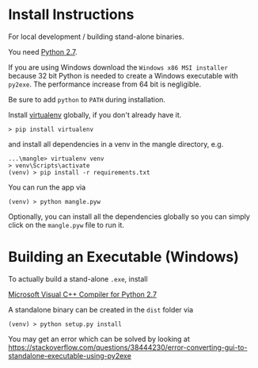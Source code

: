 # Install Instructions

For local development / building stand-alone binaries.

You need [Python 2.7](https://www.python.org/downloads/release/python-2718/).

If you are using Windows download the 
`Windows x86 MSI installer`
because 32 bit Python is needed to create 
a Windows executable with `py2exe`. 
The performance increase from 64 bit is negligible.

Be sure to add `python` to `PATH` during installation.

Install [virtualenv](https://virtualenv.pypa.io/en/stable/) 
globally, if you don't already have it.

```
> pip install virtualenv
```

and install all dependencies in a venv in the mangle directory, e.g.

```
...\mangle> virtualenv venv
> venv\Scripts\activate
(venv) > pip install -r requirements.txt
```

You can run the app via

```
(venv) > python mangle.pyw
```

Optionally, you can install all the dependencies globally
so you can simply click on the `mangle.pyw` file to run it.

# Building an Executable (Windows)

To actually build a stand-alone `.exe`, install
 
[Microsoft Visual C++ Compiler for Python 2.7](https://www.microsoft.com/en-us/download/details.aspx?id=44266)

A standalone binary can be created in the `dist` folder via

```
(venv) > python setup.py install
```

You may get an error which can be solved by looking at
https://stackoverflow.com/questions/38444230/error-converting-gui-to-standalone-executable-using-py2exe
